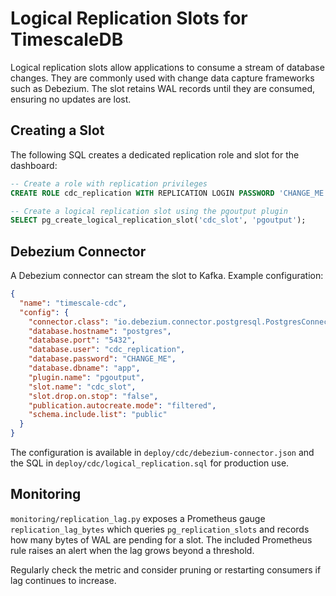 # Logical Replication Slots for TimescaleDB

Logical replication slots allow applications to consume a stream of database changes.
They are commonly used with change data capture frameworks such as Debezium.
The slot retains WAL records until they are consumed, ensuring no updates are lost.

## Creating a Slot

The following SQL creates a dedicated replication role and slot for the dashboard:

```sql
-- Create a role with replication privileges
CREATE ROLE cdc_replication WITH REPLICATION LOGIN PASSWORD 'CHANGE_ME';

-- Create a logical replication slot using the pgoutput plugin
SELECT pg_create_logical_replication_slot('cdc_slot', 'pgoutput');
```

## Debezium Connector

A Debezium connector can stream the slot to Kafka. Example configuration:

```json
{
  "name": "timescale-cdc",
  "config": {
    "connector.class": "io.debezium.connector.postgresql.PostgresConnector",
    "database.hostname": "postgres",
    "database.port": "5432",
    "database.user": "cdc_replication",
    "database.password": "CHANGE_ME",
    "database.dbname": "app",
    "plugin.name": "pgoutput",
    "slot.name": "cdc_slot",
    "slot.drop.on.stop": "false",
    "publication.autocreate.mode": "filtered",
    "schema.include.list": "public"
  }
}
```

The configuration is available in `deploy/cdc/debezium-connector.json` and the SQL
in `deploy/cdc/logical_replication.sql` for production use.

## Monitoring

`monitoring/replication_lag.py` exposes a Prometheus gauge
`replication_lag_bytes` which queries `pg_replication_slots` and records
how many bytes of WAL are pending for a slot. The included Prometheus rule
raises an alert when the lag grows beyond a threshold.

Regularly check the metric and consider pruning or restarting consumers if
lag continues to increase.
